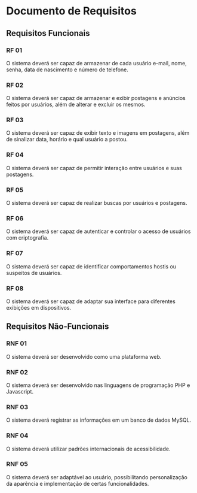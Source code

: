 # Documento de Requisitos

## Requisitos Funcionais

### RF 01

O sistema deverá ser capaz de armazenar de cada usuário e-mail, nome, senha, data de nascimento e número de telefone. 

### RF 02

O sistema deverá ser capaz de armazenar e exibir postagens e anúncios feitos por usuários, além de alterar e excluir os mesmos.

### RF 03

O sistema deverá ser capaz de exibir texto e imagens em postagens, além de sinalizar data, horário e qual usuário a postou.

### RF 04

O sistema deverá ser capaz de permitir interação entre usuários e suas postagens.

### RF 05

O sistema deverá ser capaz de realizar buscas por usuários e postagens.

### RF 06

O sistema deverá ser capaz de autenticar e controlar o acesso de usuários com criptografia.

### RF 07

O sistema deverá ser capaz de identificar comportamentos hostis ou suspeitos de usuários.

### RF 08

O sistema deverá ser capaz de adaptar sua interface para diferentes exibições em dispositivos.

## Requisitos Não-Funcionais

### RNF 01

O sistema deverá ser desenvolvido como uma plataforma web.

### RNF 02

O sistema deverá ser desenvolvido nas linguagens de programação PHP e Javascript.

### RNF 03

O sistema deverá registrar as informações em um banco de dados MySQL.

### RNF 04

O sistema deverá utilizar padrões internacionais de acessibilidade.

### RNF 05

O sistema deverá ser adaptável ao usuário, possibilitando personalização da aparência e implementação de certas funcionalidades.
